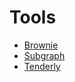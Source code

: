 # Tools

- [Brownie](./brownie/README.md)
- [Subgraph](./subgraph/README.md)
- [Tenderly](./tenderly.md)